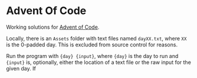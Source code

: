 # Advent Of Code

Working solutions for [Advent of Code](https://adventofcode.com).

Locally, there is an `Assets` folder with text files named `dayXX.txt`, where `XX` is the 0-padded day. This is excluded from source control for reasons.

Run the program with `{day} {input}`, where `{day}` is the day to run and `{input}` is, optionally, either the location of a text file or the raw input for the given day. If 